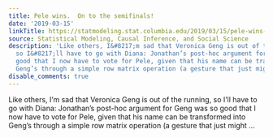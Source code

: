 ```yaml
---
title: Pele wins.  On to the semifinals!
date: '2019-03-15'
linkTitle: https://statmodeling.stat.columbia.edu/2019/03/15/pele-wins-on-to-the-semifinals/
source: Statistical Modeling, Causal Inference, and Social Science
description: 'Like others, I&#8217;m sad that Veronica Geng is out of the running,
  so I&#8217;ll have to go with Diana: Jonathan’s post-hoc argument for Geng was so
  good that I now have to vote for Pele, given that his name can be transformed into
  Geng’s through a simple row matrix operation (a gesture that just might ...'
disable_comments: true
---
```

Like others, I&#8217;m sad that Veronica Geng is out of the running, so I&#8217;ll have to go with Diana: Jonathan’s post-hoc argument for Geng was so good that I now have to vote for Pele, given that his name can be transformed into Geng’s through a simple row matrix operation (a gesture that just might ...